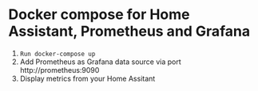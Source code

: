 # Docker compose for Home Assistant, Prometheus and Grafana

1. `Run docker-compose up`
2. Add Prometheus as Grafana data source via port http://prometheus:9090
3. Display metrics from your Home Assitant

